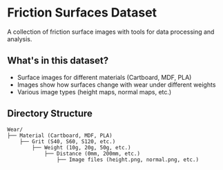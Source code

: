 # Friction Surfaces Dataset

A collection of friction surface images with tools for data processing and analysis.

## What's in this dataset?

- Surface images for different materials (Cartboard, MDF, PLA)
- Images show how surfaces change with wear under different weights
- Various image types (height maps, normal maps, etc.)

## Directory Structure

```
Wear/
├── Material (Cartboard, MDF, PLA)
    ├── Grit (S40, S60, S120, etc.)
        ├── Weight (10g, 20g, 50g, etc.)
            ├── Distance (0mm, 200mm, etc.)
                ├── Image files (height.png, normal.png, etc.)
```
